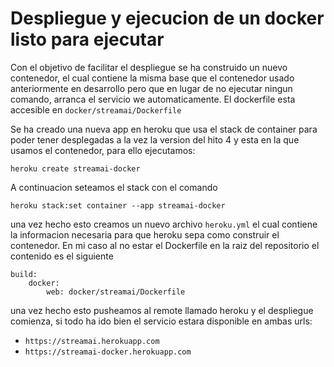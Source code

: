 # Despliegue y ejecucion de un docker listo para ejecutar

Con el objetivo de facilitar el despliegue se ha construido un nuevo contenedor, el cual contiene la misma base que el contenedor usado
anteriormente en desarrollo pero que en lugar de no ejecutar ningun comando, arranca el servicio we automaticamente. El dockerfile esta accesible en `docker/streamai/Dockerfile`

Se ha creado una nueva app en heroku que usa el stack de container para poder tener desplegadas a la vez la version del hito 4 y esta en la que usamos el contenedor, para ello ejecutamos:

```
heroku create streamai-docker
```

A continuacion seteamos el stack con el comando

```
heroku stack:set container --app streamai-docker
```

una vez hecho esto creamos un nuevo archivo `heroku.yml` el cual contiene la informacion necesaria para que heroku sepa como construir el contenedor. En mi caso al no estar el Dockerfile en la raiz del repositorio el contenido es el siguiente

```
build:
    docker:
        web: docker/streamai/Dockerfile
```

una vez hecho esto pusheamos al remote llamado heroku y el despliegue comienza, si todo ha ido bien el servicio estara disponible en ambas urls:
 - `https://streamai.herokuapp.com`
 - `https://streamai-docker.herokuapp.com`
